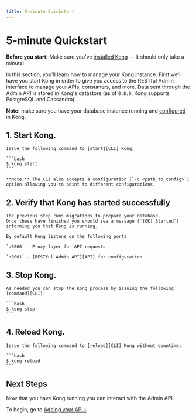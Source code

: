 ```yaml
---
title: 5-minute Quickstart
---
```


# 5-minute Quickstart

<div class="alert alert-warning">
  <strong>Before you start:</strong> Make sure you've <a href="https://konghq.com/install/">installed Kong</a> &mdash; It should only take a minute!
</div>

In this section, you'll learn how to manage your Kong instance. First we'll have you start Kong in order to give you access to the RESTful Admin interface to manage your APIs, consumers, and more. Data sent through the Admin API is stored in Kong's datastore (as of `0.8.0`, Kong supports PostgreSQL and Cassandra).

**Note:** make sure you have your database instance running and [configured][configuration] in Kong.

## 1. Start Kong.

    Issue the following command to [start][CLI] Kong:

    ```bash
    $ kong start
    ```

    **Note:** The CLI also accepts a configuration (`-c <path_to_config>`) option allowing you to point to different configurations.

## 2. Verify that Kong has started successfully

    The previous step runs migrations to prepare your database.
    Once these have finished you should see a message (`[OK] Started`) informing you that Kong is running.

    By default Kong listens on the following ports:

    `:8000` - Proxy layer for API requests

    `:8001` - [RESTful Admin API][API] for configuration

## 3. Stop Kong.

    As needed you can stop the Kong process by issuing the following [command][CLI]:

    ```bash
    $ kong stop
    ```

## 4. Reload Kong.

    Issue the following command to [reload][CLI] Kong without downtime:

    ```bash
    $ kong reload
    ```

## Next Steps

Now that you have Kong running you can interact with the Admin API.

To begin, go to [Adding your API &rsaquo;][adding-your-api]

[CLI]: /{{page.kong_version}}/cli
[API]: /{{page.kong_version}}/admin-api
[configuration]: /{{page.kong_version}}/configuration
[adding-your-api]: /{{page.kong_version}}/getting-started/adding-your-api
